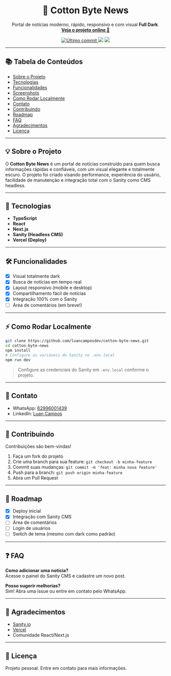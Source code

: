 <h1 align="center">📰 Cotton Byte News</h1>
<p align="center">
  Portal de notícias moderno, rápido, responsivo e com visual <b>Full Dark</b>.
  <br>
  <a href="https://cotton-byte-news.vercel.app" target="_blank"><b>Veja o projeto online 🚀</b></a>
</p>

<p align="center">
  <a href="https://img.shields.io/github/last-commit/luancamposdev/cotton-byte-news">
    <img src="https://img.shields.io/github/last-commit/luancamposdev/cotton-byte-news" alt="Último commit">
  </a>
  <img src="https://img.shields.io/badge/deploy-vercel-000?logo=vercel">
  <img src="https://img.shields.io/badge/CMS-Sanity-ff3333?logo=sanity">
</p>

---

## 📚 Tabela de Conteúdos

- [Sobre o Projeto](#-sobre-o-projeto)
- [Tecnologias](#-tecnologias)
- [Funcionalidades](#-funcionalidades)
- [Screenshots](#-screenshots)
- [Como Rodar Localmente](#-como-rodar-localmente)
- [Contato](#-contato)
- [Contribuindo](#-contribuindo)
- [Roadmap](#-roadmap)
- [FAQ](#-faq)
- [Agradecimentos](#-agradecimentos)
- [Licença](#-licença)

---

## 💡 Sobre o Projeto

O **Cotton Byte News** é um portal de notícias construído para quem busca informações rápidas e confiáveis, com um visual elegante e totalmente escuro. O projeto foi criado visando performance, experiência do usuário, facilidade de manutenção e integração total com o Sanity como CMS headless.

---

## 🚀 Tecnologias

- **TypeScript**
- **React**
- **Next.js**
- **Sanity (Headless CMS)**
- **Vercel (Deploy)**

---

## 🛠️ Funcionalidades

- [x] Visual totalmente dark
- [x] Busca de notícias em tempo real
- [x] Layout responsivo (mobile e desktop)
- [x] Compartilhamento fácil de notícias
- [x] Integração 100% com o Sanity
- [ ] Área de comentários (em breve!)

---

## ⚡ Como Rodar Localmente

```bash
git clone https://github.com/luancamposdev/cotton-byte-news.git
cd cotton-byte-news
npm install
# Configure as variáveis do Sanity no .env.local
npm run dev
```
> Configure as credenciais do Sanity em `.env.local` conforme o projeto.

---

## 📲 Contato

- WhatsApp: [62996001439](https://wa.me/5562996001439)
- LinkedIn: [Luan Campos](https://www.linkedin.com/in/luan-campos-developer)

---

## 🤝 Contribuindo

Contribuições são bem-vindas!

1. Faça um fork do projeto
2. Crie uma branch para sua feature: `git checkout -b minha-feature`
3. Commit suas mudanças: `git commit -m 'feat: minha nova feature'`
4. Push para a branch: `git push origin minha-feature`
5. Abra um Pull Request

---

## 🚧 Roadmap

- [x] Deploy inicial
- [x] Integração com Sanity CMS
- [ ] Área de comentários
- [ ] Login de usuários
- [ ] Switch de tema (mesmo com dark como padrão)

---

## ❓ FAQ

**Como adicionar uma notícia?**  
Acesse o painel do Sanity CMS e cadastre um novo post.

**Posso sugerir melhorias?**  
Sim! Abra uma issue ou entre em contato pelo WhatsApp.

---

## 🙏 Agradecimentos

- [Sanity.io](https://www.sanity.io/)
- [Vercel](https://vercel.com/)
- Comunidade React/Next.js

---

## 📝 Licença

Projeto pessoal. Entre em contato para mais informações.
